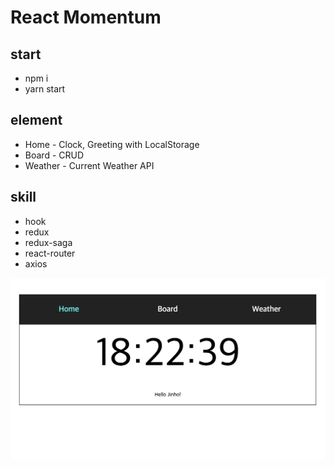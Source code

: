 # React Momentum

## start

-   npm i
-   yarn start

## element

-   Home - Clock, Greeting with LocalStorage
-   Board - CRUD
-   Weather - Current Weather API

## skill

-   hook
-   redux
-   redux-saga
-   react-router
-   axios

![ex_screenshot](./img/momentum.png)
